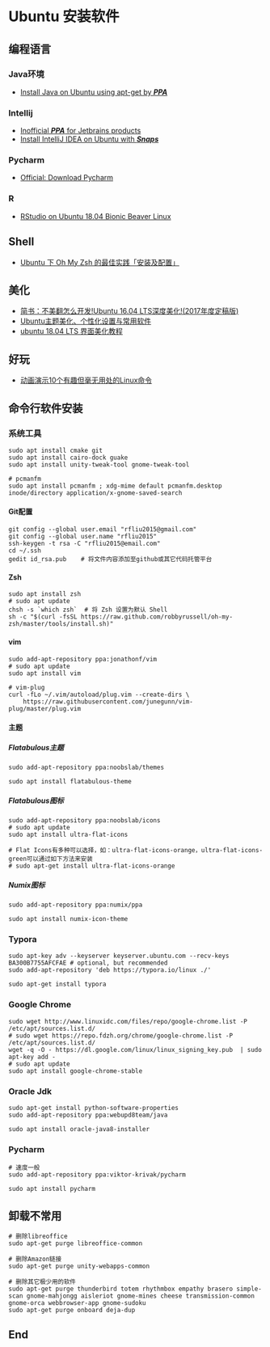 # Ubuntu 安装软件

## 编程语言

### Java环境

- [Install Java on Ubuntu using apt-get by ***PPA***](https://poweruphosting.com/blog/install-java-ubuntu/)

### Intellij

- [Inofficial ***PPA*** for Jetbrains products](https://github.com/JonasGroeger/jetbrains-ppa)  <!--github项目-->
- [Install IntelliJ IDEA on Ubuntu with ***Snaps***](https://blog.jetbrains.com/idea/2017/11/install-intellij-idea-with-snaps/)

### Pycharm 

- [Official: Download Pycharm](https://www.jetbrains.com/pycharm/download/#section=linux)

### R

- [RStudio on Ubuntu 18.04 Bionic Beaver Linux](https://linuxconfig.org/rstudio-on-ubuntu-18-04-bionic-beaver-linux)

## Shell

- [Ubuntu 下 Oh My Zsh 的最佳实践「安装及配置」](https://juejin.im/post/5b216263f265da6e44326959)



## 美化

- [简书：不美翻怎么开发!Ubuntu 16.04 LTS深度美化!(2017年度定稿版)](https://www.jianshu.com/p/4bd2d9b1af41) <!--很不错-->
- [Ubuntu主题美化、个性化设置与常用软件](http://yangbingdong.com/2017/ubuntu-todo-after-install/) <!--全面-->
- [ubuntu 18.04 LTS 界面美化教程](http://valdanito.top/2018/05/01/ubuntu-bionic-beautification.html) <!--一般-->

## 好玩

- [动画演示10个有趣但毫无用处的Linux命令](http://www.vaikan.com/10-funny-liunx-command/)



## 命令行软件安装

### 系统工具

```shell
sudo apt install cmake git 
sudo apt install cairo-dock guake 
sudo apt install unity-tweak-tool gnome-tweak-tool

# pcmanfm
sudo apt install pcmanfm ; xdg-mime default pcmanfm.desktop inode/directory application/x-gnome-saved-search
```

#### Git配置

```shell
git config --global user.email "rfliu2015@gmail.com"
git config --global user.name "rfliu2015"
ssh-keygen -t rsa -C "rfliu2015@email.com"
cd ~/.ssh
gedit id_rsa.pub    # 将文件内容添加至github或其它代码托管平台
```

#### Zsh
```shell
sudo apt install zsh
# sudo apt update
chsh -s `which zsh`  # 将 Zsh 设置为默认 Shell
sh -c "$(curl -fsSL https://raw.github.com/robbyrussell/oh-my-zsh/master/tools/install.sh)"
```

#### vim

```shell
sudo add-apt-repository ppa:jonathonf/vim
# sudo apt update
sudo apt install vim

# vim-plug
curl -fLo ~/.vim/autoload/plug.vim --create-dirs \
    https://raw.githubusercontent.com/junegunn/vim-plug/master/plug.vim
```

#### 主题

##### Flatabulous主题

```shell
sudo add-apt-repository ppa:noobslab/themes

sudo apt install flatabulous-theme
```

##### Flatabulous图标

```shell
sudo add-apt-repository ppa:noobslab/icons
# sudo apt update
sudo apt install ultra-flat-icons

# Flat Icons有多种可以选择，如：ultra-flat-icons-orange，ultra-flat-icons-green可以通过如下方法来安装
# sudo apt-get install ultra-flat-icons-orange

```

##### Numix图标

```shell
sudo add-apt-repository ppa:numix/ppa

sudo apt install numix-icon-theme
```





### Typora

```shell
sudo apt-key adv --keyserver keyserver.ubuntu.com --recv-keys BA300B7755AFCFAE # optional, but recommended
sudo add-apt-repository 'deb https://typora.io/linux ./'

sudo apt-get install typora
```

### Google Chrome

```shell
sudo wget http://www.linuxidc.com/files/repo/google-chrome.list -P /etc/apt/sources.list.d/
# sudo wget https://repo.fdzh.org/chrome/google-chrome.list -P /etc/apt/sources.list.d/
wget -q -O - https://dl.google.com/linux/linux_signing_key.pub  | sudo apt-key add -
# sudo apt update
sudo apt install google-chrome-stable
```



### Oracle Jdk

```shell
sudo apt-get install python-software-properties
sudo add-apt-repository ppa:webupd8team/java

sudo apt install oracle-java8-installer
```


### Pycharm

```shell
# 速度一般
sudo add-apt-repository ppa:viktor-krivak/pycharm

sudo apt install pycharm
```



## 卸载不常用

```shell
# 删除libreoffice
sudo apt-get purge libreoffice-common

# 删除Amazon链接
sudo apt-get purge unity-webapps-common

# 删除其它极少用的软件
sudo apt-get purge thunderbird totem rhythmbox empathy brasero simple-scan gnome-mahjongg aisleriot gnome-mines cheese transmission-common gnome-orca webbrowser-app gnome-sudoku
sudo apt-get purge onboard deja-dup
```

##  End